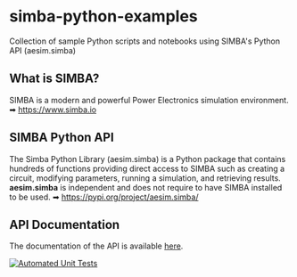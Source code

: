 # simba-python-examples
Collection of sample Python scripts and notebooks using SIMBA's Python API (aesim.simba)

## What is SIMBA?
SIMBA is a modern and powerful Power Electronics simulation environment.
➡ https://www.simba.io

## SIMBA Python API 
The Simba Python Library (aesim.simba) is a Python package that contains hundreds of functions providing direct access to SIMBA such as creating a circuit, modifying parameters, running a simulation, and retrieving results. __aesim.simba__ is independent and does not require to have SIMBA installed to be used.
➡ https://pypi.org/project/aesim.simba/

## API Documentation
The documentation of the API is available [here](https://www.simba.io/doc/python_api/api_index/).

[![Automated Unit Tests](https://github.com/aesim-tech/simba-python-examples/actions/workflows/test_all_scripts.yml/badge.svg)](https://github.com/aesim-tech/simba-python-examples/actions/workflows/test_all_scripts.yml)
